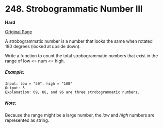 # 248. Strobogrammatic Number III

**Hard**

[Original Page](https://leetcode.com/problems/strobogrammatic-number-iii/)

A strobogrammatic number is a number that looks the same when rotated 180 degrees (looked at upside down).

Write a function to count the total strobogrammatic numbers that exist in the range of low <= num <= high.

##### Example:
```
Input: low = "50", high = "100"
Output: 3 
Explanation: 69, 88, and 96 are three strobogrammatic numbers.
```

##### Note:
Because the range might be a large number, the _low_ and _high_ numbers are represented as string.
